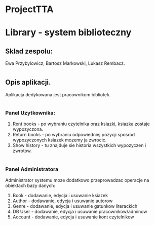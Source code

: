 # ProjectTTA
# Library - system biblioteczny
## Sklad zespolu:
Ewa Przybylowicz, Bartosz Markowski, Lukasz Rembacz. 
#
## Opis aplikacji.
Aplikacja dedykowana jest pracownikom bibliotek.
#
### Panel Uzytkownika:
1. Rent books - po wybraniu czytelnika oraz ksiazki, ksiazka zostaje wypozyczona.
2. Return books - po wybraniu odpowiedniej pozycji sposrod wypozyczonych ksiazek mozemy ja zwrocic.
3. Show history - tu znajduje sie historia wszystkich wypozyczen i zwrotow.
#
### Panel Administratora
Administrator systemu moze dodatkowo przeprowadzac operacje na obiektach bazy danych:
1. Book - dodawanie, edycja i usuwanie ksiazek
2. Author - dodawanie, edycja i usuwanie autorow
3. Genre - dodawanie, edycja i usuwanie gatunkow literackich
4. DB User - dodawanie, edycja i usuwanie pracownikow/adminow
5. Account - dodawanie, edycja i usuwanie kont czytelnikow


